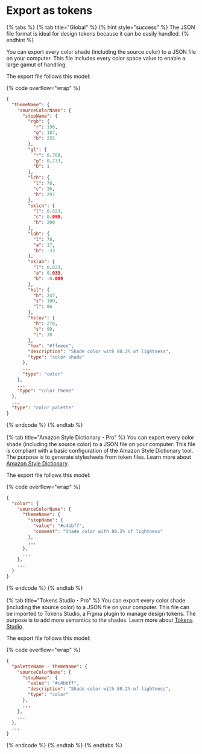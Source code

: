 # Export as tokens

{% tabs %}
{% tab title="Global" %}
{% hint style="success" %}
The JSON file format is ideal for design tokens because it can be easily handled.
{% endhint %}

You can export every color shade (including the source color) to a JSON file on your computer. This file includes every color space value to enable a large gamut of handling.

The export file follows this model:

{% code overflow="wrap" %}
```json
{
  "themeName": {
    "sourceColorName": {
      "stopName": {
        "rgb": {
          "r": 196,
          "g": 187,
          "b": 255
        },
        "gl": {
          "r": 0.769,
          "g": 0.733,
          "b": 1
        },
        "lch": {
          "l": 78,
          "c": 36,
          "h": 297
        },
        "oklch": {
          "l": 0.823,
          "c": 0.095,
          "h": 290
        },
        "lab": {
          "l": 78,
          "a": 17,
          "b": -33
        },
        "oklab": {
          "l": 0.823,
          "a": 0.033,
          "b": -0.089
        },
        "hsl": {
          "h": 247,
          "s": 100,
          "l": 86
        },
        "hsluv": {
          "h": 270,
          "s": 99,
          "l": 78
        },
        "hex": "#ffeeee",
        "description": "Shade color with 80.2% of lightness",
        "type": "color shade"
      },
      ...
      "type": "color"
    },
    ...
    "type": "color theme"
  },
  ...
  "type": "color palette"
}
```
{% endcode %}
{% endtab %}

{% tab title="Amazon Style Dictionary・Pro" %}
You can export every color shade (including the source color) to a JSON file on your computer. This file is compliant with a basic configuration of the Amazon Style Dictionary tool. The purpose is to generate stylesheets from token files. Learn more about [Amazon Style Dictionary](https://amzn.github.io/style-dictionary/#/README).

The export file follows this model:

{% code overflow="wrap" %}
```json
{
  "color": {
    "sourceColorName": {
      "themeName": {
        "stopName": {
          "value": "#c4bbff",
          "comment": "Shade color with 80.2% of lightness"
        },
        ...
      },
      ...
    },
    ...
  }
}
```
{% endcode %}
{% endtab %}

{% tab title="Tokens Studio・Pro" %}
You can export every color shade (including the source color) to a JSON file on your computer. This file can be imported to Tokens Studio, a Figma plugin to manage design tokens. The purpose is to add more semantics to the shades. Learn more about [Tokens Studio](https://tokens.studio/).

The export file follows this model:

{% code overflow="wrap" %}
```json
{
  "paletteName - themeName": {
    "sourceColorName": {
      "stopName": {
        "value": "#c4bbff",
        "description": "Shade color with 80.2% of lightness",
        "type": "color"
      },
      ...
    },
    ...
  },
  ...
}
```
{% endcode %}
{% endtab %}
{% endtabs %}
